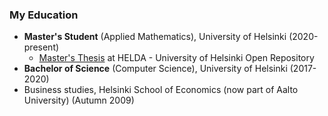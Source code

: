### My Education

- **Master's Student** (Applied Mathematics), University of Helsinki (2020-present)
  - [Master's Thesis](https://helda.helsinki.fi/handle/10138/357424) at HELDA - University of Helsinki Open Repository
- **Bachelor of Science** (Computer Science), University of Helsinki (2017-2020)
- Business studies, Helsinki School of Economics (now part of Aalto University) (Autumn 2009)

<!---
Jsos17/Jsos17 is a ✨ special ✨ repository because its `README.md` (this file) appears on your GitHub profile.
You can click the Preview link to take a look at your changes.
--->
